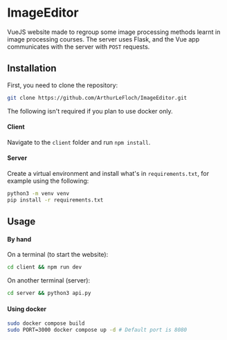# ImageEditor

VueJS website made to regroup some image processing methods learnt in image processing courses.
The server uses Flask, and the Vue app communicates with the server with `POST` requests.

## Installation

First, you need to clone the repository:
```bash
git clone https://github.com/ArthurLeFloch/ImageEditor.git
```

The following isn't required if you plan to use docker only.

#### Client
Navigate to the `client` folder and run `npm install`.

#### Server
Create a virtual environment and install what's in `requirements.txt`,
for example using the following:
```bash
python3 -m venv venv
pip install -r requirements.txt
```

## Usage

#### By hand

On a terminal (to start the website):
```bash
cd client && npm run dev
```

On another terminal (server):
```bash
cd server && python3 api.py
```

#### Using docker

```bash
sudo docker compose build
sudo PORT=3000 docker compose up -d # Default port is 8080
```
